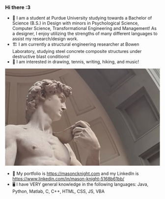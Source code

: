 ### Hi there :3
- 🦆 I am a student at Purdue University studying towards a Bachelor of Science (B.S.) in Design with minors in Psychological Science, Computer Science, Transformational Engineering and Management! As a designer, I enjoy utilizing the strengths of many different languages to assist my research/design work.
- 🏗️ I am currently a structural engineering researcher at Bowen Laboratory, studying steel concrete composite structures under destructive blast conditions! 
- 🌱 I am interested in drawing, tennis, writing, hiking, and music!

![](images/david.png)

- 🌙 My portfolio is https://masoncknight.com and my LinkedIn is https://www.linkedin.com/in/mason-knight-5168b61bb/
- 🖥️ I have VERY general knowledge in the following languages: Java, Python, Matlab, C, C++, HTML, CSS, JS, VBA 
<!--
**masonknight22/masonknight22** is a ✨ _special_ ✨ repository because its `README.md` (this file) appears on your GitHub profile.

Here are some ideas to get you started:

- 🔭 I’m currently working on a Bachelor of Science (B.S.) in Computer Graphics Technology (User Experience Design) with plans to go to graduate school.
- 🌱 I’m currently learning human-centered design and Engineering
- 👯 I’m looking to collaborate on anything!
- 🤔 I’m looking for help with learning new coding languages :3 I am open to learning more  
- 💬 Ask me about my work, I have a portfolio at https://www.masoncknight.com
- 📫 How to reach me: knigh112@purdue.edu and (765) 209-2851
- 😄 Pronouns: He/Him
- ⚡ Fun fact: My sister and I are completely ambidextrous! We got this from our Mimi who was a wonderful artist <3
-->

